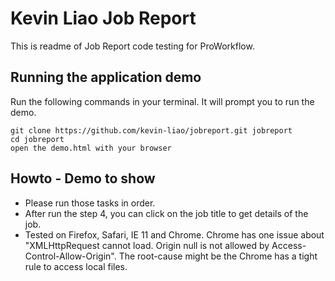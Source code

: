 # Kevin Liao Job Report 

This is readme of Job Report code testing for ProWorkflow.

## Running the application demo

Run the following commands in your terminal. It will prompt you to run the demo.

```terminal
git clone https://github.com/kevin-liao/jobreport.git jobreport
cd jobreport
open the demo.html with your browser
```

## Howto - Demo to show

- Please run those tasks in order. 
- After run the step 4, you can click on the job title to get details of the job.
- Tested on Firefox, Safari, IE 11 and Chrome. Chrome has one issue about "XMLHttpRequest cannot load. Origin null is not allowed by Access-Control-Allow-Origin". The root-cause might be the Chrome has a tight rule to access local files.